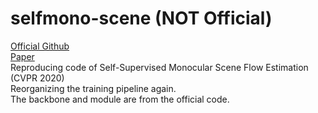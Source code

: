 # selfmono-scene (NOT Official)
[Official Github](https://github.com/visinf/self-mono-sf)  
[Paper](https://openaccess.thecvf.com/content_CVPR_2020/papers/Hur_Self-Supervised_Monocular_Scene_Flow_Estimation_CVPR_2020_paper.pdf)  
Reproducing code of Self-Supervised Monocular Scene Flow Estimation (CVPR 2020)  
Reorganizing the training pipeline again.  
The backbone and module are from the official code.  
